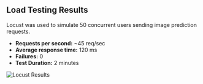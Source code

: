 ## Load Testing Results

Locust was used to simulate 50 concurrent users sending image prediction requests.

- **Requests per second:** ~45 req/sec
- **Average response time:** 120 ms
- **Failures:** 0
- **Test Duration:** 2 minutes

![Locust Results](notebook/locust_results.png)
